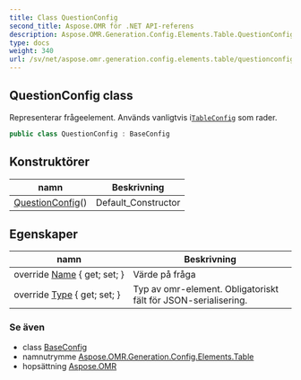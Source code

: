 ```yaml
---
title: Class QuestionConfig
second_title: Aspose.OMR för .NET API-referens
description: Aspose.OMR.Generation.Config.Elements.Table.QuestionConfig klass. Representerar frågeelement. Används vanligtvis iTableConfig som rader.
type: docs
weight: 340
url: /sv/net/aspose.omr.generation.config.elements.table/questionconfig/
---
```

## QuestionConfig class

Representerar frågeelement. Används vanligtvis i[`TableConfig`](../tableconfig/) som rader.

```csharp
public class QuestionConfig : BaseConfig
```

## Konstruktörer

| namn | Beskrivning |
| --- | --- |
| [QuestionConfig](questionconfig/)() | Default_Constructor |

## Egenskaper

| namn | Beskrivning |
| --- | --- |
| override [Name](../../aspose.omr.generation.config.elements.table/questionconfig/name/) { get; set; } | Värde på fråga |
| override [Type](../../aspose.omr.generation.config.elements.table/questionconfig/type/) { get; set; } | Typ av omr-element. Obligatoriskt fält för JSON-serialisering. |

### Se även

* class [BaseConfig](../../aspose.omr.generation.config/baseconfig/)
* namnutrymme [Aspose.OMR.Generation.Config.Elements.Table](../../aspose.omr.generation.config.elements.table/)
* hopsättning [Aspose.OMR](../../)



